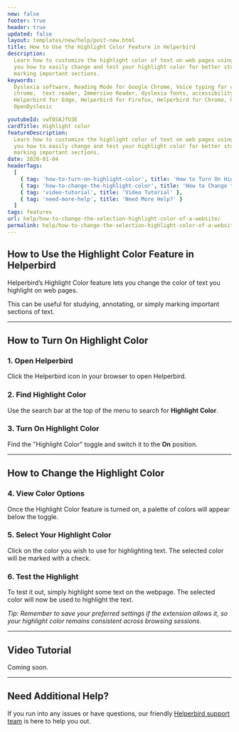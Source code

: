```yaml
---
new: false
footer: true
header: true
updated: false
layout: templates/new/help/post-new.html
title: How to Use the Highlight Color Feature in Helperbird
description:
  Learn how to customize the highlight color of text on web pages using Helperbird. This guide shows
  you how to easily change and test your highlight color for better studying, annotating, and
  marking important sections.
keywords:
  Dyslexia software, Reading Mode for Google Chrome, Voice typing for chrome, Text to speech for
  chrome,  text reader, Immersive Reader, dyslexia fonts, accessibility software, dyslexia software,
  Helperbird for Edge, Helperbird for Firefox, Helperbird for Chrome, Opendyslexic for Chrome,
  OpenDyslexic

youtubeId: vwT8SAJfU3E
cardTitle: Highlight color
featureDescription:
  Learn how to customize the highlight color of text on web pages using Helperbird. This guide shows
  you how to easily change and test your highlight color for better studying, annotating, and
  marking important sections.
date: 2020-01-04
headerTags:
  [
    { tag: 'how-to-turn-on-highlight-color', title: 'How to Turn On Highlight Color' },
    { tag: 'how-to-change-the-highlight-color', title: 'How to Change the Highlight Color' },
    { tag: 'video-tutorial', title: 'Video Tutorial' },
    { tag: 'need-more-help', title: 'Need More Help?' }
  ]
tags: features
url: help/how-to-change-the-selection-highlight-color-of-a-website/
permalink: help/how-to-change-the-selection-highlight-color-of-a-website/
---
```


## How to Use the Highlight Color Feature in Helperbird

Helperbird’s Highlight Color feature lets you change the color of text you highlight on web pages.

This can be useful for studying, annotating, or simply marking important sections of text.

---

## How to Turn On Highlight Color

### 1. Open Helperbird

Click the Helperbird icon in your browser to open Helperbird.

### 2. Find Highlight Color

Use the search bar at the top of the menu to search for **Highlight Color**.

### 3. Turn On Highlight Color

Find the "Highlight Color" toggle and switch it to the **On** position.

---

## How to Change the Highlight Color

### 4. View Color Options

Once the Highlight Color feature is turned on, a palette of colors will appear below the toggle.

### 5. Select Your Highlight Color

Click on the color you wish to use for highlighting text. The selected color will be marked with a
check.

### 6. Test the Highlight

To test it out, simply highlight some text on the webpage. The selected color will now be used to
highlight the text.

_Tip: Remember to save your preferred settings if the extension allows it, so your highlight color
remains consistent across browsing sessions._

---

## Video Tutorial

Coming soon.

---

## Need Additional Help?

If you run into any issues or have questions, our friendly [Helperbird support team](/support/) is
here to help you out.
